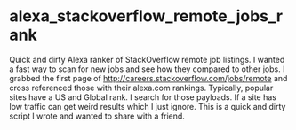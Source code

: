 alexa_stackoverflow_remote_jobs_rank
====================================

Quick and dirty Alexa ranker of StackOverflow remote job listings. I wanted a fast way to scan for new jobs and see how they compared to other jobs. I grabbed the first page of http://careers.stackoverflow.com/jobs/remote and cross referenced those with their alexa.com rankings. Typically, popular sites have a US and Global rank. I search for those payloads. If a site has low traffic can get weird results which I just ignore. This is a quick and dirty script I wrote and wanted to share with a friend.
